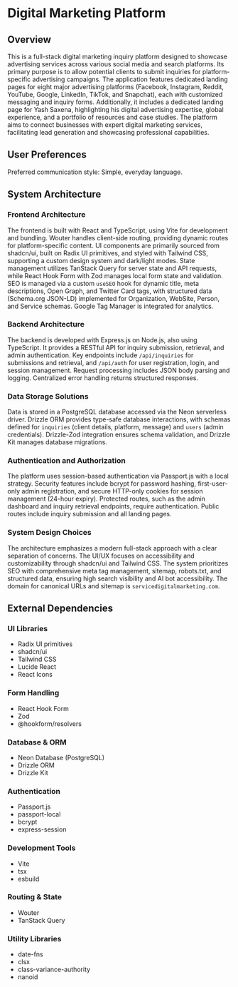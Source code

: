 # Digital Marketing Platform

## Overview

This is a full-stack digital marketing inquiry platform designed to showcase advertising services across various social media and search platforms. Its primary purpose is to allow potential clients to submit inquiries for platform-specific advertising campaigns. The application features dedicated landing pages for eight major advertising platforms (Facebook, Instagram, Reddit, YouTube, Google, LinkedIn, TikTok, and Snapchat), each with customized messaging and inquiry forms. Additionally, it includes a dedicated landing page for Yash Saxena, highlighting his digital advertising expertise, global experience, and a portfolio of resources and case studies. The platform aims to connect businesses with expert digital marketing services, facilitating lead generation and showcasing professional capabilities.

## User Preferences

Preferred communication style: Simple, everyday language.

## System Architecture

### Frontend Architecture

The frontend is built with React and TypeScript, using Vite for development and bundling. Wouter handles client-side routing, providing dynamic routes for platform-specific content. UI components are primarily sourced from shadcn/ui, built on Radix UI primitives, and styled with Tailwind CSS, supporting a custom design system and dark/light modes. State management utilizes TanStack Query for server state and API requests, while React Hook Form with Zod manages local form state and validation. SEO is managed via a custom `useSEO` hook for dynamic title, meta descriptions, Open Graph, and Twitter Card tags, with structured data (Schema.org JSON-LD) implemented for Organization, WebSite, Person, and Service schemas. Google Tag Manager is integrated for analytics.

### Backend Architecture

The backend is developed with Express.js on Node.js, also using TypeScript. It provides a RESTful API for inquiry submission, retrieval, and admin authentication. Key endpoints include `/api/inquiries` for submissions and retrieval, and `/api/auth` for user registration, login, and session management. Request processing includes JSON body parsing and logging. Centralized error handling returns structured responses.

### Data Storage Solutions

Data is stored in a PostgreSQL database accessed via the Neon serverless driver. Drizzle ORM provides type-safe database interactions, with schemas defined for `inquiries` (client details, platform, message) and `users` (admin credentials). Drizzle-Zod integration ensures schema validation, and Drizzle Kit manages database migrations.

### Authentication and Authorization

The platform uses session-based authentication via Passport.js with a local strategy. Security features include bcrypt for password hashing, first-user-only admin registration, and secure HTTP-only cookies for session management (24-hour expiry). Protected routes, such as the admin dashboard and inquiry retrieval endpoints, require authentication. Public routes include inquiry submission and all landing pages.

### System Design Choices

The architecture emphasizes a modern full-stack approach with a clear separation of concerns. The UI/UX focuses on accessibility and customizability through shadcn/ui and Tailwind CSS. The system prioritizes SEO with comprehensive meta tag management, sitemap, robots.txt, and structured data, ensuring high search visibility and AI bot accessibility. The domain for canonical URLs and sitemap is `servicedigitalmarketing.com`.

## External Dependencies

### UI Libraries

- Radix UI primitives
- shadcn/ui
- Tailwind CSS
- Lucide React
- React Icons

### Form Handling

- React Hook Form
- Zod
- @hookform/resolvers

### Database & ORM

- Neon Database (PostgreSQL)
- Drizzle ORM
- Drizzle Kit

### Authentication

- Passport.js
- passport-local
- bcrypt
- express-session

### Development Tools

- Vite
- tsx
- esbuild

### Routing & State

- Wouter
- TanStack Query

### Utility Libraries

- date-fns
- clsx
- class-variance-authority
- nanoid